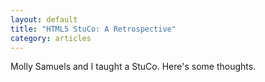 ```yaml
---
layout: default
title: "HTML5 StuCo: A Retrospective"
category: articles
---
```


Molly Samuels and I taught a StuCo. Here's some thoughts.
